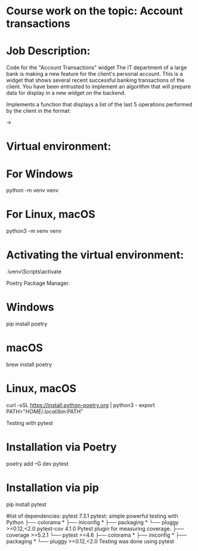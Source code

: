 # Сourse work on the topic: Account transactions

# Job Description:
Code for the "Account Transactions" widget
The IT department of a large bank is making a new feature for the client's personal account. This is a widget that shows several recent successful banking transactions of the client. You have been entrusted to implement an algorithm that will prepare data for display in a new widget on the backend.

Implements a function that displays a list of the last 5 operations performed by the client in the format:

<transfer date> <translation description>
<from where> -> <where>
<transfer amount> <currency>
    
 # Virtual environment:
 # For Windows
python -m venv venv
# For Linux, macOS
python3 -m venv venv

 # Аctivating the virtual environment:
.\venv\Scripts\activate

 Poetry Package Manager.
 # Windows
pip install poetry
# macOS
brew install poetry  
# Linux, macOS
curl -sSL https://install.python-poetry.org | python3 -
export PATH="$HOME/.local/bin:$PATH"

Testing with pytest
# Installation via Poetry
poetry add –G dev pytest

# Installation via pip
pip install pytest

#list of dependencies:
pytest 7.3.1 pytest: simple powerful testing with Python
├── colorama *
├── iniconfig *
├── packaging *
└── pluggy >=0.12,<2.0
pytest-cov 4.1.0 Pytest plugin for measuring coverage.
├── coverage >=5.2.1
└── pytest >=4.6
    ├── colorama *
    ├── iniconfig *
    ├── packaging *
    └── pluggy >=0.12,<2.0
Testing was done using pytest
